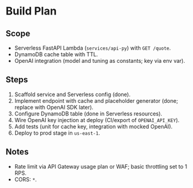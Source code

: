 # Build Plan

## Scope

- Serverless FastAPI Lambda (`services/api-py`) with `GET /quote`.
- DynamoDB cache table with TTL.
- OpenAI integration (model and tuning as constants; key via env var).

## Steps

1. Scaffold service and Serverless config (done).
2. Implement endpoint with cache and placeholder generator (done; replace with OpenAI SDK later).
3. Configure DynamoDB table (done in Serverless resources).
4. Wire OpenAI key injection at deploy (CI/export of `OPENAI_API_KEY`).
5. Add tests (unit for cache key, integration with mocked OpenAI).
6. Deploy to prod stage in `us-east-1`.

## Notes

- Rate limit via API Gateway usage plan or WAF; basic throttling set to 1 RPS.
- CORS: `*`.
